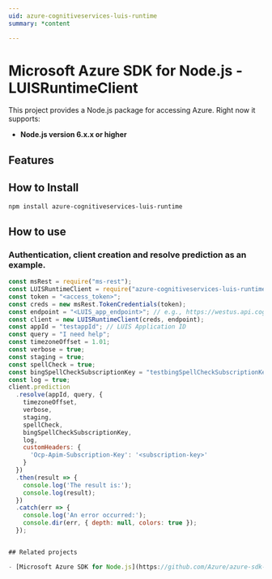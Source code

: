 ```yaml
---
uid: azure-cognitiveservices-luis-runtime
summary: *content

---
```

# Microsoft Azure SDK for Node.js - LUISRuntimeClient
This project provides a Node.js package for accessing Azure. Right now it supports:
- **Node.js version 6.x.x or higher**

## Features


## How to Install

```bash
npm install azure-cognitiveservices-luis-runtime
```

## How to use

### Authentication, client creation and resolve prediction as an example.

```javascript
const msRest = require("ms-rest");
const LUISRuntimeClient = require("azure-cognitiveservices-luis-runtime");
const token = "<access_token>";
const creds = new msRest.TokenCredentials(token);
const endpoint = "<LUIS_app_endpoint>"; // e.g., https://westus.api.cognitive.microsoft.com
const client = new LUISRuntimeClient(creds, endpoint);
const appId = "testappId"; // LUIS Application ID
const query = "I need help";
const timezoneOffset = 1.01;
const verbose = true;
const staging = true;
const spellCheck = true;
const bingSpellCheckSubscriptionKey = "testbingSpellCheckSubscriptionKey";
const log = true;
client.prediction
  .resolve(appId, query, {
    timezoneOffset,
    verbose,
    staging,
    spellCheck,
    bingSpellCheckSubscriptionKey,
    log,
    customHeaders: {
      'Ocp-Apim-Subscription-Key': '<subscription-key>'
    }
  })
  .then(result => {
    console.log('The result is:');
    console.log(result);
  })
  .catch(err => {
    console.log('An error occurred:');
    console.dir(err, { depth: null, colors: true });
  });


## Related projects

- [Microsoft Azure SDK for Node.js](https://github.com/Azure/azure-sdk-for-node)
